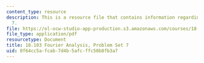 ```yaml
---
content_type: resource
description: This is a resource file that contains information regarding problem set
  7.
file: https://ol-ocw-studio-app-production.s3.amazonaws.com/courses/18-103-fourier-analysis-fall-2013/0f64cc5afcab7d4b5afcffc50b8fb3a7_MIT18_103F13_pset7.pdf
file_type: application/pdf
resourcetype: Document
title: 18.103 Fourier Analysis, Problem Set 7
uid: 0f64cc5a-fcab-7d4b-5afc-ffc50b8fb3a7
---
```

